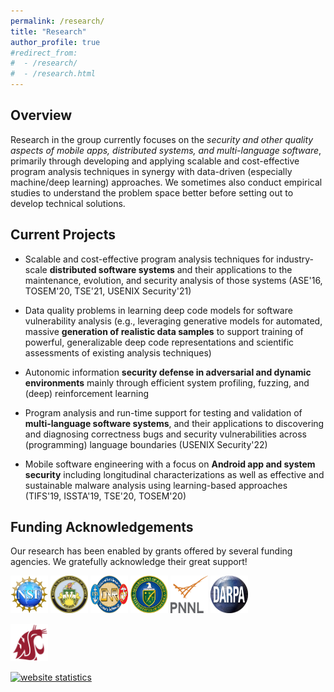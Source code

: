 ```yaml
---
permalink: /research/
title: "Research"
author_profile: true
#redirect_from: 
#  - /research/
#  - /research.html
---
```

<title>Research - Haipeng Cai</title>
<style>
img {
  max-width: 100%;
}
img.thumbnail {
  width: 60px;
  height: 60px;
}
.output {
    font: 1rem 'Fira Sans', sans-serif;
}

table, th, td {
  border: 0px solid white;
}
</style>

## Overview 

Research in the group currently focuses on the <em>security and other quality aspects of mobile apps, distributed systems, and multi-language software</em>, primarily through developing and applying scalable and cost-effective program analysis techniques in synergy with data-driven (especially machine/deep learning) approaches. We sometimes also conduct empirical studies to understand the problem space better before setting out to develop technical solutions.

## Current Projects

* Scalable and cost-effective program analysis techniques for industry-scale **distributed software systems** and their applications to the maintenance, evolution, and security analysis of those systems (ASE'16, TOSEM'20, TSE'21, USENIX Security'21)

* Data quality problems in learning deep code models for software vulnerability analysis (e.g., leveraging generative models for automated, massive **generation of realistic data samples** to support training of powerful, generalizable deep code representations and scientific assessments of existing analysis techniques)

* Autonomic information **security defense in adversarial and dynamic environments** mainly through efficient system profiling, fuzzing, and (deep) reinforcement learning

* Program analysis and run-time support for testing and validation of **multi-language software systems**, and their applications to discovering and diagnosing correctness bugs and security vulnerabilities across (programming) language boundaries (USENIX Security'22)

* Mobile software engineering with a focus on **Android app and system security** including longitudinal characterizations as well as effective and sustainable malware analysis using learning-based approaches (TIFS'19, ISSTA'19, TSE'20, TOSEM'20)

## Funding Acknowledgements

Our research has been enabled by grants offered by several funding agencies. We gratefully acknowledge their great support!

<a href="https://www.nsf.gov/" title="National Science Foundation"><img src="../images/nsf.png" class="thumbnail" alt="National Science Foundation"></a>
<a href="https://www.arl.army.mil/who-we-are/aro/" title="Army Research Office"><img src="../images/aro.png" class="thumbnail" alt="Army Research Office"></a>
<a href="https://www.onr.navy.mil/" title="Office of Naval Research"><img src="../images/onr.png" class="thumbnail" alt="Office of Naval Research"></a>
<a href="https://www.energy.gov/science/ascr/advanced-scientific-computing-research" title="Department of Energy"><img src="../images/doe.png" class="thumbnail" alt="Department of Energy"></a>
<a href="https://www.pnnl.gov/" title="Pacific Northwest National Laboratory"><img src="../images/doepnnl.png" class="thumbnail" alt="Pacific Northwest National Laboratory"></a>
<a href="https://www.darpa.mil/" title="Defense Advanced Research Projects Agency"><img src="../images/darpa.png" class="thumbnail" alt="Defense Advanced Research Projects Agency"></a>
<!--<td><a href="https://research.wsu.edu/" title="WSU Office of Research"><img src="../images/orso.png" class="thumbnail" alt="WSU Office of Research"></td></a>-->
<!--<td><a href="https://research.wsu.edu/" title="WSU Office of Research"><img src="../images/wsuresearch.jpg" class="thumbnail" alt="WSU Office of Research"></td></a>-->
<a href="https://www.wsu.edu/" title="Washington State University"><img src="../images/wsu-logo.png" class="thumbnail" alt="Washington State University"></a>

<script type="text/javascript">
var sc_project=10604826; 
var sc_invisible=1; 
var sc_security="10996eea"; 
var scJsHost = (("https:" == document.location.protocol) ?
"https://secure." : "http://www.");
document.write("<sc"+"ript type='text/javascript' src='" +
scJsHost+
"statcounter.com/counter/counter.js'></"+"script>");
</script>
<noscript><div class="statcounter"><a title="website
statistics" href="http://statcounter.com/free-web-stats/"
target="_blank"><img class="statcounter"
src="http://c.statcounter.com/10604826/0/10996eea/1/"
alt="website statistics"></a></div></noscript>